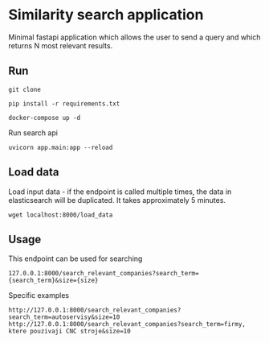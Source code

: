 # Similarity search application
Minimal fastapi application which allows the user to send a query and which returns N most relevant results.

## Run
```
git clone
```
```
pip install -r requirements.txt
```
```
docker-compose up -d
```
Run search api
```
uvicorn app.main:app --reload
```

## Load data
Load input data - if the endpoint is called multiple times, the data in elasticsearch will be duplicated.
It takes approximately 5 minutes.
```
wget localhost:8000/load_data
```


## Usage

This endpoint can be used for searching
```
127.0.0.1:8000/search_relevant_companies?search_term={search_term}&size={size}
```
Specific examples
```
http://127.0.0.1:8000/search_relevant_companies?search_term=autoservisy&size=10
http://127.0.0.1:8000/search_relevant_companies?search_term=firmy, ktere pouzivaji CNC stroje&size=10
```

